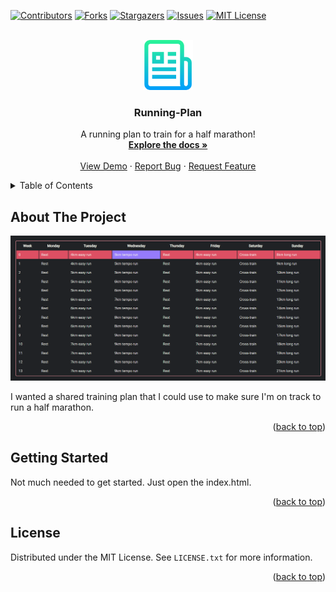 <a name="readme-top"></a>

[![Contributors][contributors-shield]][contributors-url]
[![Forks][forks-shield]][forks-url]
[![Stargazers][stars-shield]][stars-url]
[![Issues][issues-shield]][issues-url]
[![MIT License][license-shield]][license-url]

<!-- PROJECT LOGO -->
<br />
<div align="center">
  <a href="https://github.com/TheIthorian/Running-Plan">
    <img src="images/logo.png" alt="Logo" width="80" height="80">
  </a>

  <h3 align="center">Running-Plan</h3>

  <p align="center">
    A running plan to train for a half marathon!
    <br />
    <a href="https://github.com/TheIthorian/Running-Plan"><strong>Explore the docs »</strong></a>
    <br />
    <br />
    <a href="https://theithorian.github.io/Running-Plan/">View Demo</a>
    ·
    <a href="https://github.com/TheIthorian/Running-Plan/issues">Report Bug</a>
    ·
    <a href="https://github.com/TheIthorian/Running-Plan/issues">Request Feature</a>
  </p>
</div>

<!-- TABLE OF CONTENTS -->
<details>
  <summary>Table of Contents</summary>
  <ol>
    <li>
      <a href="#about-the-project">About The Project</a>
    </li>
    <li>
      <a href="#getting-started">Getting Started</a>
    </li>
    <li><a href="#license">License</a></li>
  </ol>
</details>

<!-- ABOUT THE PROJECT -->

## About The Project

[![Product Name Screen Shot][product-screenshot]](https://theithorian.github.io/Running-Plan/)

I wanted a shared training plan that I could use to make sure I'm on track to run a half marathon.

<p align="right">(<a href="#readme-top">back to top</a>)</p>

<!-- GETTING STARTED -->

## Getting Started

Not much needed to get started. Just open the index.html.

<p align="right">(<a href="#readme-top">back to top</a>)</p>

<!-- LICENSE -->

## License

Distributed under the MIT License. See `LICENSE.txt` for more information.

<p align="right">(<a href="#readme-top">back to top</a>)</p>

<!-- MARKDOWN LINKS & IMAGES -->
<!-- https://www.markdownguide.org/basic-syntax/#reference-style-links -->

[contributors-shield]: https://img.shields.io/github/contributors/TheIthorian/Running-Plan.svg?style=for-the-badge
[contributors-url]: https://github.com/TheIthorian/Running-Plan/graphs/contributors
[forks-shield]: https://img.shields.io/github/forks/TheIthorian/Running-Plan.svg?style=for-the-badge
[forks-url]: https://github.com/TheIthorian/Running-Plan/network/members
[stars-shield]: https://img.shields.io/github/stars/TheIthorian/Running-Plan.svg?style=for-the-badge
[stars-url]: https://github.com/TheIthorian/Running-Plan/stargazers
[issues-shield]: https://img.shields.io/github/issues/TheIthorian/Running-Plan.svg?style=for-the-badge
[issues-url]: https://github.com/TheIthorian/Running-Plan/issues
[license-shield]: https://img.shields.io/github/license/TheIthorian/Running-Plan.svg?style=for-the-badge
[license-url]: https://github.com/TheIthorian/Running-Plan/blob/master/LICENSE.txt
[linkedin-shield]: https://img.shields.io/badge/-LinkedIn-black.svg?style=for-the-badge&logo=linkedin&colorB=555
[linkedin-url]: https://linkedin.com/in/TheIthorian
[product-screenshot]: images/screenshot.png
[next.js]: https://img.shields.io/badge/next.js-000000?style=for-the-badge&logo=nextdotjs&logoColor=white
[next-url]: https://nextjs.org/
[react.js]: https://img.shields.io/badge/React-20232A?style=for-the-badge&logo=react&logoColor=61DAFB
[react-url]: https://reactjs.org/
[vue.js]: https://img.shields.io/badge/Vue.js-35495E?style=for-the-badge&logo=vuedotjs&logoColor=4FC08D
[vue-url]: https://vuejs.org/
[angular.io]: https://img.shields.io/badge/Angular-DD0031?style=for-the-badge&logo=angular&logoColor=white
[angular-url]: https://angular.io/
[svelte.dev]: https://img.shields.io/badge/Svelte-4A4A55?style=for-the-badge&logo=svelte&logoColor=FF3E00
[svelte-url]: https://svelte.dev/
[laravel.com]: https://img.shields.io/badge/Laravel-FF2D20?style=for-the-badge&logo=laravel&logoColor=white
[laravel-url]: https://laravel.com
[bootstrap.com]: https://img.shields.io/badge/Bootstrap-563D7C?style=for-the-badge&logo=bootstrap&logoColor=white
[bootstrap-url]: https://getbootstrap.com
[jquery.com]: https://img.shields.io/badge/jQuery-0769AD?style=for-the-badge&logo=jquery&logoColor=white
[jquery-url]: https://jquery.com

